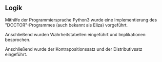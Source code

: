 [//]: # (2022-10-24.12:15)
[//]: # (HWR>DSINFO)
[//]: # (Mathe: Logik)

## Logik

Mithilfe der Programmiersprache Python3 wurde eine Implementierung des "DOCTOR"-Programmes (auch bekannt als Eliza) vorgeführt.

Anschließend wurden Wahrheitstabellen eingeführt und Implikationen besprochen.

Anschließend wurde der Kontrapositionssatz und der Distributivsatz eingeführt.